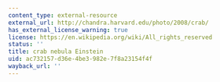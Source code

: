 ```yaml
---
content_type: external-resource
external_url: http://chandra.harvard.edu/photo/2008/crab/
has_external_license_warning: true
license: https://en.wikipedia.org/wiki/All_rights_reserved
status: ''
title: crab nebula Einstein
uid: ac732157-d36e-4be3-982e-7f8a23154f4f
wayback_url: ''
---
```

